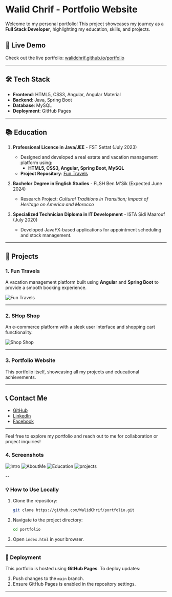 # Walid Chrif - Portfolio Website

Welcome to my personal portfolio! This project showcases my journey as a **Full Stack Developer**, highlighting my education, skills, and projects. 

## 🔗 Live Demo
Check out the live portfolio: [walidchrif.github.io/portfolio](https://walidchrif.github.io/portfolio/)

---

## 🛠️ Tech Stack

- **Frontend**: HTML5, CSS3, Angular, Angular Material  
- **Backend**: Java, Spring Boot  
- **Database**: MySQL  
- **Deployment**: GitHub Pages

---

## 📚 Education

1. **Professional Licence in Java/JEE** - FST Settat (July 2023)  
   - Designed and developed a real estate and vacation management platform using:
     - **HTML5, CSS3, Angular, Spring Boot, MySQL**
   - **Project Repository**: [Fun Travels](https://github.com/WalidChrif/FunTravels)

2. **Bachelor Degree in English Studies** - FLSH Ben M'Sik (Expected June 2024)  
   - Research Project: *Cultural Traditions in Transition; Impact of Heritage on America and Morocco*

3. **Specialized Technician Diploma in IT Development** - ISTA Sidi Maarouf (July 2020)  
   - Developed JavaFX-based applications for appointment scheduling and stock management.

---

## 🎨 Projects

### 1. Fun Travels  
A vacation management platform built using **Angular** and **Spring Boot** to provide a smooth booking experience.

![Fun Travels](https://github.com/WalidChrif/portfolio/blob/main/src/assets/images/funtravelslogo.png)

---

### 2. SHop Shop  
An e-commerce platform with a sleek user interface and shopping cart functionality.

![Shop Shop](https://github.com/WalidChrif/portfolio/blob/main/src/assets/images/shopshoplogo.png)

---

### 3. Portfolio Website  
This portfolio itself, showcasing all my projects and educational achievements.

---

## 📞 Contact Me

- [GitHub](https://github.com/WalidChrif)  
- [LinkedIn](https://linkedin.com)  
- [Facebook](https://facebook.com)  

---

Feel free to explore my portfolio and reach out to me for collaboration or project inquiries!

### 4. Screenshots
![Intro](https://github.com/WalidChrif/portfolio/blob/main/src/assets/images/screenshots/portfolio-screenshot-1.jpeg)
![AboutMe](https://github.com/WalidChrif/portfolio/blob/main/src/assets/images/screenshots/portfolio-screenshot-2.jpeg)
![Education](https://github.com/WalidChrif/portfolio/blob/main/src/assets/images/screenshots/portfolio-screenshot-4.jpeg)
![projects](https://github.com/WalidChrif/portfolio/blob/main/src/assets/images/screenshots/portfolio-screenshot-5.jpeg)


--

### 💡 How to Use Locally
1. Clone the repository:
   ```bash
   git clone https://github.com/WalidChrif/portfolio.git
   ```
2. Navigate to the project directory:
   ```bash
   cd portfolio
   ```
3. Open `index.html` in your browser.

---

### 🚀 Deployment
This portfolio is hosted using **GitHub Pages**. To deploy updates:
1. Push changes to the `main` branch.
2. Ensure GitHub Pages is enabled in the repository settings.

---
